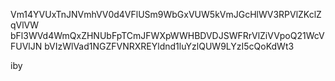 Vm14YVUxTnJNVmhVV0d4VFlUSm9WbGxVUW5kVmJGcHlWV3RPVlZKclZqVlVW
bFl3WVd4WmQxZHNUbFpTCmJFWXpWWHBDVDJSWFRrVlZiVVpoQ21WcVFUVlJN
bVIzWlVad1NGZFVNRXREYldnd1luYzlQUW9LYzI5cQoKdWt3

iby